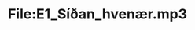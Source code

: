 ---
title: File:E1_Síðan_hvenær.mp3
recording of: Síðan hvenær?
reading speed: slow
speaker: E
license: CC0
---